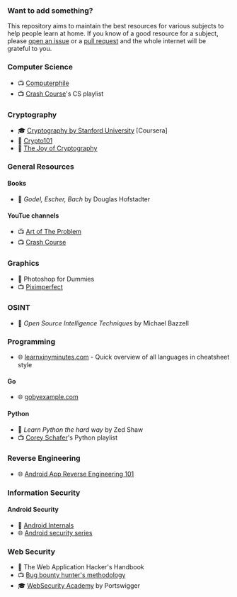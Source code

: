 ### Want to add something?
This repository aims to maintain the best resources for various subjects to help people learn at home.
If you know of a good resource for a subject, please [open an issue](https://github.com/s0md3v/learn-at-home/issues) or a [pull request](https://github.com/s0md3v/learn-at-home/pulls) and the whole internet will be grateful to you.

### Computer Science
  - :tv: [Computerphile](https://www.youtube.com/user/Computerphile)
  - :tv: [Crash Course](https://www.youtube.com/playlist?list=PL8dPuuaLjXtNlUrzyH5r6jN9ulIgZBpdo)'s CS playlist
### Cryptography
  - :mortar_board: [Cryptography by Stanford University](https://www.coursera.org/learn/crypto) [Coursera]
  - :book: [Crypto101](https://www.crypto101.io)
  - :book: [The Joy of Cryptography](https://web.engr.oregonstate.edu/~rosulekm/crypto)
### General Resources
#### Books
  - :book: *Godel, Escher, Bach* by Douglas Hofstadter
#### YouTue channels
  - :tv: [Art of The Problem](https://www.youtube.com/user/ArtOfTheProblem)
  - :tv: [Crash Course](https://www.youtube.com/user/crashcourse)
### Graphics
  - :book: Photoshop for Dummies
  - :tv: [Piximperfect](https://www.youtube.com/channel/UCMrvLMUITAImCHMOhX88PYQ)
### OSINT
  - :book: *Open Source Intelligence Techniques* by Michael Bazzell
### Programming
  - :globe_with_meridians: [learnxinyminutes.com](https://learnxinyminutes.com) - Quick overview of all languages in cheatsheet style
#### Go
  - :globe_with_meridians: [gobyexample.com](https://gobyexample.com)
#### Python
  - :book: *Learn Python the hard way* by Zed Shaw
  - :tv: [Corey Schafer](https://www.youtube.com/playlist?list=PL-osiE80TeTt2d9bfVyTiXJA-UTHn6WwU)'s Python playlist
### Reverse Engineering
  - :globe_with_meridians: [Android App Reverse Engineering 101](https://maddiestone.github.io/AndroidAppRE)
### Information Security
#### Android Security
  - :book: [Android Internals](http://newandroidbook.com/AIvI-M-RL1.pdf)
  - :globe_with_meridians: [Android security series](https://manifestsecurity.com/android-application-security)
### Web Security
  - :book: The Web Application Hacker's Handbook
  - :tv: [Bug bounty hunter's methodology](https://www.youtube.com/watch?v=Qw1nNPiH_Go)
  - :mortar_board: [WebSecurity Academy](https://portswigger.net/web-security) by Portswigger
